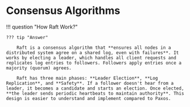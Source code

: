 # Consensus Algorithms


!!! question "How Raft Work?"

    ??? tip "Answer"

        Raft is a consensus algorithm that **ensures all nodes in a distributed system agree on a shared log, even with failures**. It works by electing a leader, which handles all client requests and replicates log entries to followers. Followers apply entries once a majority (quorum) agrees.

        Raft has three main phases: **Leader Election**, **Log Replication**, and **Safety**. If a follower doesn't hear from a leader, it becomes a candidate and starts an election. Once elected, **the leader sends periodic heartbeats to maintain authority**. This design is easier to understand and implement compared to Paxos.
